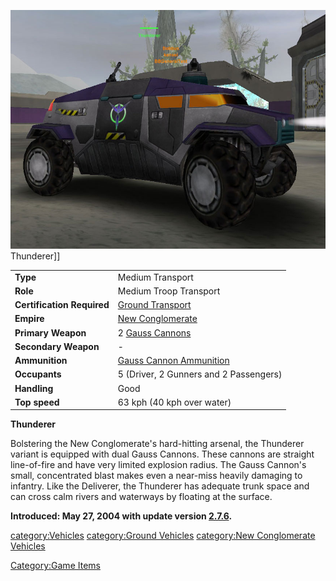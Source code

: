 ![](images/Thunderer_VS.jpg "fig:Thunderer_VS.jpg") Thunderer\]\]

|                            |                                                                  |
| -------------------------- | ---------------------------------------------------------------- |
| **Type**                   | Medium Transport                                                 |
| **Role**                   | Medium Troop Transport                                           |
| **Certification Required** | [Ground Transport](../certifications/Ground_Transport.md)               |
| **Empire**                 | [New Conglomerate](../etc/New_Conglomerate.md)               |
| **Primary Weapon**         | 2 [Gauss Cannons](../items/Gauss_Cannon.md)                    |
| **Secondary Weapon**       | \-                                                               |
| **Ammunition**             | [Gauss Cannon Ammunition](../items/Gauss_Cannon_Ammunition.md) |
| **Occupants**              | 5 (Driver, 2 Gunners and 2 Passengers)                           |
| **Handling**               | Good                                                             |
| **Top speed**              | 63 kph (40 kph over water)                                       |

**Thunderer**

Bolstering the New Conglomerate's hard-hitting arsenal, the Thunderer
variant is equipped with dual Gauss Cannons. These cannons are straight
line-of-fire and have very limited explosion radius. The Gauss Cannon's
small, concentrated blast makes even a near-miss heavily damaging to
infantry. Like the Deliverer, the Thunderer has adequate trunk space and
can cross calm rivers and waterways by floating at the surface.

**Introduced: May 27, 2004 with update version
[2.7.6](2.md.7.6).**

[category:Vehicles](category:Vehicles.md) [category:Ground
Vehicles](category:Ground_Vehicles.md) [category:New
Conglomerate Vehicles](category:New_Conglomerate_Vehicles.md)

[Category:Game Items](Category:Game_Items.md)
